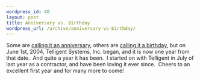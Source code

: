 ```yaml
--- 
wordpress_id: 40
layout: post
title: Anniversary vs. Birthday
wordpress_url: /archive/anniversary-vs-birthday/
---
```


Some are <a href="http://weblogs.asp.net/rhoward/archive/2005/06/01/409931.aspx">calling it an anniversary</a>, others are <a href="http://scottwater.com/blog/archive/2005/06/01/telligent_birthday">calling it a birthday</a>, but on June 1st, 2004, Telligent Systems, Inc. began, and it is now one year from that date.&nbsp; And quite a year it has been.&nbsp; I started on with Telligent in July of last year as a contractor, and have been loving it ever since.&nbsp; Cheers to an excellent first year and for many more to come!
         
